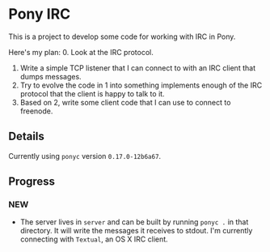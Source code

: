 # Pony IRC

This is a project to develop some code for working with IRC in Pony.

Here's my plan:
0. Look at the IRC protocol.
1. Write a simple TCP listener that I can connect to with an IRC client that dumps messages.
2. Try to evolve the code in 1 into something implements enough of the IRC protocol that the client is happy to talk to it.
3. Based on 2, write some client code that I can use to connect to freenode.

## Details

Currently using `ponyc` version `0.17.0-12b6a67`.

## Progress

### NEW

* The server lives in `server` and can be built by running `ponyc .`
  in that directory. It will write the messages it receives to
  stdout. I'm currently connecting with `Textual`, an OS X IRC client.
